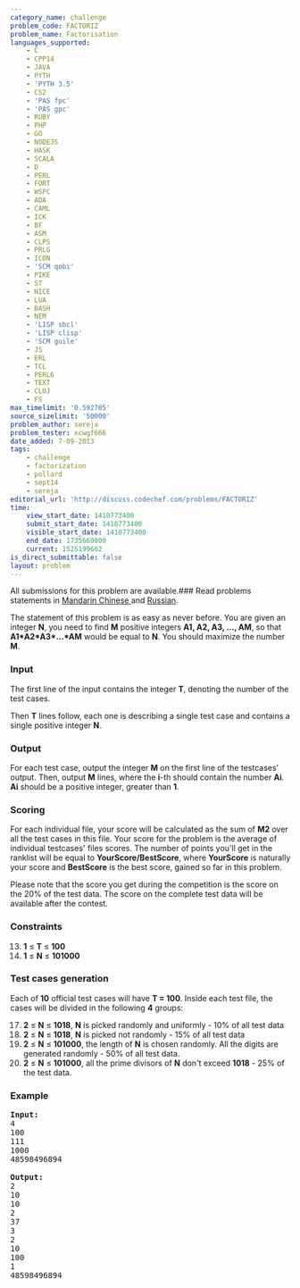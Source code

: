 ```yaml
---
category_name: challenge
problem_code: FACTORIZ
problem_name: Factorisation
languages_supported:
    - C
    - CPP14
    - JAVA
    - PYTH
    - 'PYTH 3.5'
    - CS2
    - 'PAS fpc'
    - 'PAS gpc'
    - RUBY
    - PHP
    - GO
    - NODEJS
    - HASK
    - SCALA
    - D
    - PERL
    - FORT
    - WSPC
    - ADA
    - CAML
    - ICK
    - BF
    - ASM
    - CLPS
    - PRLG
    - ICON
    - 'SCM qobi'
    - PIKE
    - ST
    - NICE
    - LUA
    - BASH
    - NEM
    - 'LISP sbcl'
    - 'LISP clisp'
    - 'SCM guile'
    - JS
    - ERL
    - TCL
    - PERL6
    - TEXT
    - CLOJ
    - FS
max_timelimit: '0.592705'
source_sizelimit: '50000'
problem_author: sereja
problem_tester: xcwgf666
date_added: 7-09-2013
tags:
    - challenge
    - factorization
    - pollard
    - sept14
    - sereja
editorial_url: 'http://discuss.codechef.com/problems/FACTORIZ'
time:
    view_start_date: 1410773400
    submit_start_date: 1410773400
    visible_start_date: 1410773400
    end_date: 1735669800
    current: 1525199662
is_direct_submittable: false
layout: problem
---
```

All submissions for this problem are available.###  Read problems statements in [Mandarin Chinese ](http://www.codechef.com/download/translated/SEPT14/mandarin/FACTORIZ.pdf) and [Russian](http://www.codechef.com/download/translated/SEPT14/russian/FACTORIZ.pdf).

The statement of this problem is as easy as never before.
You are given an integer **N**, you need to find **M** positive integers **A1, A2, A3, ..., AM**, so that **A1\*A2\*A3\*...\*AM** would be equal to **N**. You should maximize the number **M**.

### Input

The first line of the input contains the integer **T**, denoting the number of the test cases.

Then **T** lines follow, each one is describing a single test case and contains a single positive integer **N**.

### Output

For each test case, output the integer **M** on the first line of the testcases' output. Then, output **M** lines, where the **i**-th should contain the number **Ai**. **Ai** should be a positive integer, greater than **1**.

### Scoring

For each individual file, your score will be calculated as the sum of **M2** over all the test cases in this file. Your score for the problem is the average of individual testcases' files scores. The number of points you'll get in the ranklist will be equal to **YourScore/BestScore**, where **YourScore** is naturally your score and **BestScore** is the best score, gained so far in this problem.

Please note that the score you get during the competition is the score on the 20% of the test data. The score on the complete test data will be available after the contest.

### Constraints

13. **1** ≤ **T** ≤ **100**
14. **1** ≤ **N** ≤ **101000**
### Test cases generation

Each of **10** official test cases will have **T = 100**. Inside each test file, the cases will be divided in the following **4** groups:

17. **2** ≤ **N** ≤ **1018**, **N** is picked randomly and uniformly - 10% of all test data
18. **2** ≤ **N** ≤ **1018**, **N** is picked not randomly - 15% of all test data
19. **2** ≤ **N** ≤ **101000**, the length of **N** is chosen randomly. All the digits are generated randomly - 50% of all test data.
20. **2** ≤ **N** ≤ **101000**, all the prime divisors of **N** don't exceed **1018** - 25% of the test data.
### Example

<pre><b>Input:</b>
4
100
111
1000
48598496894

<b>Output:</b>
2
10
10
2
37
3
2
10
100
1
48598496894

</pre>